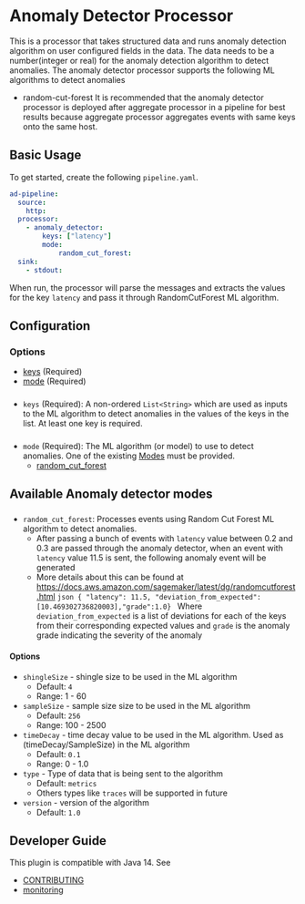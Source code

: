 # Anomaly Detector Processor

This is a processor that takes structured data and runs anomaly detection algorithm on user configured fields in the data. The data needs to be a number(integer or real) for the anomaly detection algorithm to detect anomalies. The anomaly detector processor supports the following ML algorithms to detect anomalies
 - random-cut-forest
It is recommended that the anomaly detector processor is deployed after aggregate processor in a pipeline for best results because aggregate processor aggregates events with same keys onto the same host.

## Basic Usage
To get started, create the following `pipeline.yaml`.
```yaml
ad-pipeline:
  source:
    http:
  processor:
    - anomaly_detector:
        keys: ["latency"]
        mode: 
            random_cut_forest:
  sink:
    - stdout:
```

When run, the processor will parse the messages and extracts the values for the key `latency` and pass it through RandomCutForest ML algorithm.

## Configuration

### Options

* [keys](#keys) (Required)
* [mode](#mode) (Required)

### <a name="keys"></a>
* `keys` (Required): A non-ordered `List<String>` which are used as inputs to the ML algorithm to detect anomalies in the values of the keys in the list. At least one key is required.

### <a name="mode"></a>
* `mode` (Required): The ML algorithm (or model) to use to detect anomalies. One of the existing [Modes](#anomaly-detector-modes) must be provided.
    * [random_cut_forest](#random_cut_forest)


## Available Anomaly detector modes

### <a name="random_cut_forest"></a>
* `random_cut_forest`: Processes events using Random Cut Forest ML algorithm to detect anomalies.
  * After passing a bunch of events with `latency` value between 0.2 and 0.3 are passed through the anomaly detector, when an event with `latency` value 11.5 is sent, the following anomaly event will be generated
  * More details about this can be found at https://docs.aws.amazon.com/sagemaker/latest/dg/randomcutforest.html
        ```json
            { "latency": 11.5, "deviation_from_expected":[10.469302736820003],"grade":1.0}
        ```
        Where `deviation_from_expected` is a list of deviations for each of the keys from their corresponding expected values and `grade` is the anomaly grade indicating the severity of the anomaly

#### Options
* `shingleSize` - shingle size to be used in the ML algorithm
  * Default: `4`
  * Range: 1 - 60
* `sampleSize` - sample size size to be used in the ML algorithm
  * Default: `256`
  * Range: 100 - 2500
* `timeDecay` - time decay value to be used in the ML algorithm. Used as (timeDecay/SampleSize) in the ML algorithm
  * Default: `0.1`
  * Range: 0 - 1.0
* `type` - Type of data that is being sent to the algorithm
  * Default: `metrics`
  * Others types like `traces` will be supported in future
* `version` - version of the algorithm
  * Default: `1.0`


## Developer Guide
This plugin is compatible with Java 14. See
- [CONTRIBUTING](https://github.com/opensearch-project/data-prepper/blob/main/CONTRIBUTING.md)
- [monitoring](https://github.com/opensearch-project/data-prepper/blob/main/docs/monitoring.md)
